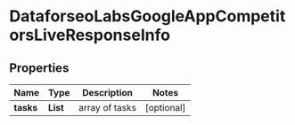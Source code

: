 # DataforseoLabsGoogleAppCompetitorsLiveResponseInfo


## Properties

| Name | Type | Description | Notes |
|------------ | ------------- | ------------- | -------------|
**tasks** | **List<DataforseoLabsGoogleAppCompetitorsLiveTaskInfo>** | array of tasks |[optional]|